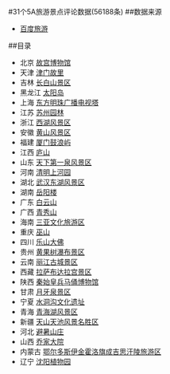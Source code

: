 #31个5A旅游景点评论数据(56188条)
##数据来源
* [百度旅游](http://lvyou.baidu.com/)

##目录
* 北京 [故宫博物馆](gugong.txt)
* 天津 [津门故里](guwenhuajie.txt)
* 吉林 [长白山景区](changbaishan.txt)
* 黑龙江 [太阳岛](haerbintaiyangdao.txt)
* 上海 [东方明珠广播电视塔](dongfangmingzhu.txt)
* 江苏 [苏州园林](suzhouyuanlin.txt)
* 浙江 [西湖风景区](xihu.txt)
* 安徽 [黄山风景区](huangshan.txt)
* 福建 [厦门鼓浪屿](gulangyu.txt)
* 江西 [庐山](lushan.txt)
* 山东 [天下第一泉风景区](baotuquan.txt)
* 河南 [清明上河园](qingmingshangheyuan.txt)
* 湖北 [武汉东湖风景区](wuhandonghu.txt)
* 湖南 [岳阳楼](yueyanglou.txt)
* 广东 [白云山](guangzhoubaiyunshan.txt)
* 广西 [青秀山](qingxiushan.txt)
* 海南 [三亚文化旅游区](sanya.txt)
* 重庆 [巫山](wushan.txt)
* 四川 [乐山大佛](leshandafo.txt)
* 贵州 [黄果树瀑布景区](huangguoshupubu.txt)
* 云南 [丽江古城景区](dayangucheng.txt)
* 西藏 [拉萨布达拉宫景区](budalagong.txt)
* 陕西 [秦始皇兵马俑博物馆](qinshihuangbingmayong.txt)
* 甘肃 [月牙泉景区](yueyaquan.txt)
* 宁夏 [水洞沟文化遗址](shuidonggou.txt)
* 青海 [青海湖风景区](qinghaihu.txt)
* 新疆 [天山天池风景名胜区](tianshantianchi.txt)
* 河北 [避暑山庄](bishushanzhuang.txt)
* 山西 [乔家大院](qiaojiadayuan.txt)
* 内蒙古 [鄂尔多斯伊金霍洛旗成吉思汗陵旅游区](chengjisihanling.txt)
* 辽宁 [沈阳植物园](shenyangzhiwuyuan.txt)